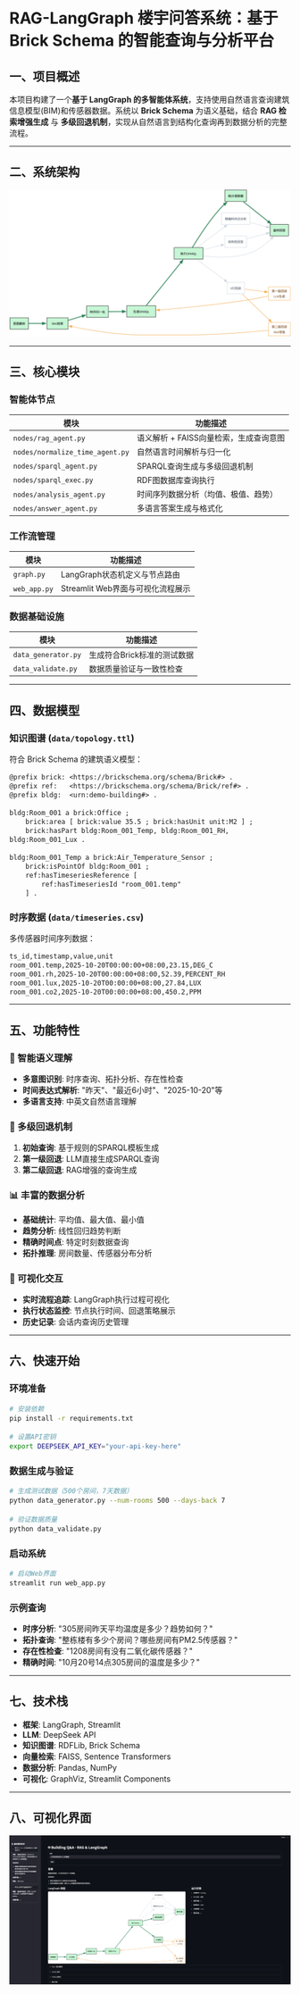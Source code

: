 
# RAG-LangGraph 楼宇问答系统：基于 Brick Schema 的智能查询与分析平台

## 一、项目概述

本项目构建了一个**基于 LangGraph 的多智能体系统**，支持使用自然语言查询建筑信息模型(BIM)和传感器数据。系统以 **Brick Schema** 为语义基础，结合 **RAG 检索增强生成** 与 **多级回退机制**，实现从自然语言到结构化查询再到数据分析的完整流程。

---

## 二、系统架构

![img.png](img.png)

---

## 三、核心模块

### 智能体节点
| 模块 | 功能描述 |
|------|----------|
| `nodes/rag_agent.py` | 语义解析 + FAISS向量检索，生成查询意图 |
| `nodes/normalize_time_agent.py` | 自然语言时间解析与归一化 |
| `nodes/sparql_agent.py` | SPARQL查询生成与多级回退机制 |
| `nodes/sparql_exec.py` | RDF图数据库查询执行 |
| `nodes/analysis_agent.py` | 时间序列数据分析（均值、极值、趋势） |
| `nodes/answer_agent.py` | 多语言答案生成与格式化 |

### 工作流管理
| 模块 | 功能描述 |
|------|----------|
| `graph.py` | LangGraph状态机定义与节点路由 |
| `web_app.py` | Streamlit Web界面与可视化流程展示 |

### 数据基础设施
| 模块 | 功能描述 |
|------|----------|
| `data_generator.py` | 生成符合Brick标准的测试数据 |
| `data_validate.py` | 数据质量验证与一致性检查 |

---

## 四、数据模型

### 知识图谱 (`data/topology.ttl`)
符合 Brick Schema 的建筑语义模型：
```turtle
@prefix brick: <https://brickschema.org/schema/Brick#> .
@prefix ref:   <https://brickschema.org/schema/Brick/ref#> .
@prefix bldg:  <urn:demo-building#> .

bldg:Room_001 a brick:Office ;
    brick:area [ brick:value 35.5 ; brick:hasUnit unit:M2 ] ;
    brick:hasPart bldg:Room_001_Temp, bldg:Room_001_RH, bldg:Room_001_Lux .

bldg:Room_001_Temp a brick:Air_Temperature_Sensor ;
    brick:isPointOf bldg:Room_001 ;
    ref:hasTimeseriesReference [
        ref:hasTimeseriesId "room_001.temp"
    ] .
```

### 时序数据 (`data/timeseries.csv`)
多传感器时间序列数据：
```
ts_id,timestamp,value,unit
room_001.temp,2025-10-20T00:00:00+08:00,23.15,DEG_C
room_001.rh,2025-10-20T00:00:00+08:00,52.39,PERCENT_RH
room_001.lux,2025-10-20T00:00:00+08:00,27.84,LUX
room_001.co2,2025-10-20T00:00:00+08:00,450.2,PPM
```

---

## 五、功能特性

### 🎯 智能语义理解
- **多意图识别**: 时序查询、拓扑分析、存在性检查
- **时间表达式解析**: "昨天"、"最近6小时"、"2025-10-20"等
- **多语言支持**: 中英文自然语言理解

### 🔄 多级回退机制
1. **初始查询**: 基于规则的SPARQL模板生成
2. **第一级回退**: LLM直接生成SPARQL查询
3. **第二级回退**: RAG增强的查询生成

### 📊 丰富的数据分析
- **基础统计**: 平均值、最大值、最小值
- **趋势分析**: 线性回归趋势判断
- **精确时间点**: 特定时刻数据查询
- **拓扑推理**: 房间数量、传感器分布分析

### 🎨 可视化交互
- **实时流程追踪**: LangGraph执行过程可视化
- **执行状态监控**: 节点执行时间、回退策略展示
- **历史记录**: 会话内查询历史管理

---

## 六、快速开始

### 环境准备
```bash
# 安装依赖
pip install -r requirements.txt

# 设置API密钥
export DEEPSEEK_API_KEY="your-api-key-here"
```

### 数据生成与验证
```bash
# 生成测试数据（500个房间，7天数据）
python data_generator.py --num-rooms 500 --days-back 7

# 验证数据质量
python data_validate.py
```

### 启动系统
```bash
# 启动Web界面
streamlit run web_app.py
```

### 示例查询
- **时序分析**: "305房间昨天平均温度是多少？趋势如何？"
- **拓扑查询**: "整栋楼有多少个房间？哪些房间有PM2.5传感器？"
- **存在性检查**: "1208房间有没有二氧化碳传感器？"
- **精确时间**: "10月20号14点305房间的温度是多少？"

---

## 七、技术栈

- **框架**: LangGraph, Streamlit
- **LLM**: DeepSeek API
- **知识图谱**: RDFLib, Brick Schema
- **向量检索**: FAISS, Sentence Transformers
- **数据分析**: Pandas, NumPy
- **可视化**: GraphViz, Streamlit Components

---

## 八、可视化界面
![img_2.png](img_2.png)